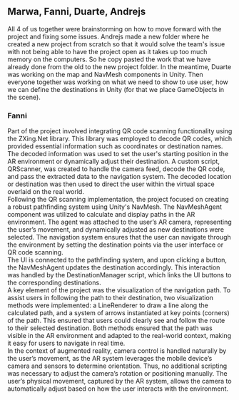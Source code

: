 <h2>Marwa, Fanni, Duarte, Andrejs</h2>
<p>All 4 of us together were brainstorming on how to move forward with the project and fixing some issues. Andrejs made a new folder where he created a new project from scratch so that it would solve the team's issue with not being able to have the project open as it takes up too much memory on the computers. So he copy pasted the work that we have already done from the old to the new project folder. In the meantime, Duarte was working on the map and NavMesh components in Unity. Then everyone together was working on what we need to show to use user, how we can define the destinations in Unity (for that we place GameObjects in the scene).
</p>
<h3>Fanni</h3>
<p>
Part of the project involved integrating QR code scanning functionality using the ZXing.Net library. This library was employed to decode QR codes, which provided essential information such as coordinates or destination names. The decoded information was used to set the user's starting position in the AR environment or dynamically adjust their destination. A custom script, QRScanner, was created to handle the camera feed, decode the QR code, and pass the extracted data to the navigation system. The decoded location or destination was then used to direct the user within the virtual space overlaid on the real world.
<br>
Following the QR scanning implementation, the project focused on creating a robust pathfinding system using Unity's NavMesh. The NavMeshAgent component was utilized to calculate and display paths in the AR environment. The agent was attached to the user’s AR camera, representing the user’s movement, and dynamically adjusted as new destinations were selected. The navigation system ensures that the user can navigate through the environment by setting the destination points via the user interface or QR code scanning.
<br>
The UI is connected to the pathfinding system, and upon clicking a button, the NavMeshAgent updates the destination accordingly. This interaction was handled by the DestinationManager script, which links the UI buttons to the corresponding destinations.
<br>
A key element of the project was the visualization of the navigation path. To assist users in following the path to their destination, two visualization methods were implemented: a LineRenderer to draw a line along the calculated path, and a system of arrows instantiated at key points (corners) of the path. This ensured that users could clearly see and follow the route to their selected destination. Both methods ensured that the path was visible in the AR environment and adapted to the real-world context, making it easy for users to navigate in real time.
<br>
In the context of augmented reality, camera control is handled naturally by the user’s movement, as the AR system leverages the mobile device’s camera and sensors to determine orientation. Thus, no additional scripting was necessary to adjust the camera’s rotation or positioning manually. The user’s physical movement, captured by the AR system, allows the camera to automatically adjust based on how the user interacts with the environment.
</p>
